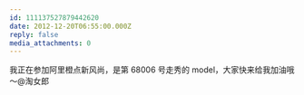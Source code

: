 ```yaml
---
id: 111137527879442620
date: 2012-12-20T06:55:00.000Z
reply: false
media_attachments: 0
---
```


我正在参加阿里橙点新风尚，是第 68006 号走秀的 model，大家快来给我加油哦～@淘女郎 ​​​​


